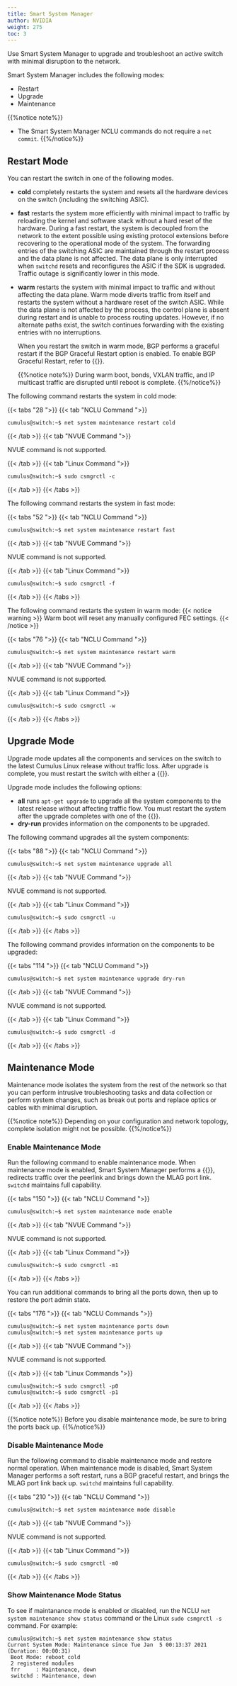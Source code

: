 ```yaml
---
title: Smart System Manager
author: NVIDIA
weight: 275
toc: 3
---
```

Use Smart System Manager to upgrade and troubleshoot an active switch with minimal disruption to the network.

Smart System Manager includes the following modes:
- Restart
- Upgrade
- Maintenance

{{%notice note%}}
- The Smart System Manager NCLU commands do not require a `net commit`.
{{%/notice%}}

## Restart Mode

You can restart the switch in one of the following modes.

- **cold** completely restarts the system and resets all the hardware devices on the switch (including the switching ASIC).
- **fast** restarts the system more efficiently with minimal impact to traffic by reloading the kernel and software stack without a hard reset of the hardware. During a fast restart, the system is decoupled from the network to the extent possible using existing protocol extensions before recovering to the operational mode of the system. The forwarding entries of the switching ASIC are maintained through the restart process and the data plane is not affected. The data plane is only interrupted when `switchd` resets and reconfigures the ASIC if the SDK is upgraded. Traffic outage is significantly lower in this mode.
- **warm** restarts the system with minimal impact to traffic and without affecting the data plane. Warm mode diverts traffic from itself and restarts the system without a hardware reset of the switch ASIC. While the data plane is not affected by the process, the control plane is absent during restart and is unable to process routing updates. However, if no alternate paths exist, the switch continues forwarding with the existing entries with no interruptions.

   When you restart the switch in warm mode, BGP performs a graceful restart if the BGP Graceful Restart option is enabled. To enable BGP Graceful Restart, refer to {{<link url="Optional-BGP-Configuration/#graceful-bgp-restart" text="Optional BGP Configuration">}}.

   {{%notice note%}}
   During warm boot, bonds, VXLAN traffic, and IP multicast traffic are disrupted until reboot is complete.
   {{%/notice%}}

The following command restarts the system in cold mode:

{{< tabs "28 ">}}
{{< tab "NCLU Command ">}}

```
cumulus@switch:~$ net system maintenance restart cold
```

{{< /tab >}}
{{< tab "NVUE Command ">}}

NVUE command is not supported.

{{< /tab >}}
{{< tab "Linux Command ">}}

```
cumulus@switch:~$ sudo csmgrctl -c
```

{{< /tab >}}
{{< /tabs >}}

The following command restarts the system in fast mode:

{{< tabs "52 ">}}
{{< tab "NCLU Command ">}}

```
cumulus@switch:~$ net system maintenance restart fast
```

{{< /tab >}}
{{< tab "NVUE Command ">}}

NVUE command is not supported.

{{< /tab >}}
{{< tab "Linux Command ">}}

```
cumulus@switch:~$ sudo csmgrctl -f
```

{{< /tab >}}
{{< /tabs >}}

The following command restarts the system in warm mode:
{{< notice warning >}}
Warm boot will reset any manually configured FEC settings.
{{< /notice >}}

{{< tabs "76 ">}}
{{< tab "NCLU Command ">}}

```
cumulus@switch:~$ net system maintenance restart warm
```

{{< /tab >}}
{{< tab "NVUE Command ">}}

NVUE command is not supported.

{{< /tab >}}
{{< tab "Linux Command ">}}

```
cumulus@switch:~$ sudo csmgrctl -w
```

{{< /tab >}}
{{< /tabs >}}

## Upgrade Mode

Upgrade mode updates all the components and services on the switch to the latest Cumulus Linux release without traffic loss. After upgrade is complete, you must restart the switch with either a {{<link url="#restart-mode" text="cold or fast restart">}}.

Upgrade mode includes the following options:
- **all** runs `apt-get upgrade` to upgrade all the system components to the latest release without affecting traffic flow. You must restart the system after the upgrade completes with one of the {{<link url="#restart-mode" text="restart modes">}}.
- **dry-run** provides information on the components to be upgraded.

The following command upgrades all the system components:

{{< tabs "88 ">}}
{{< tab "NCLU Command ">}}

```
cumulus@switch:~$ net system maintenance upgrade all
```

{{< /tab >}}
{{< tab "NVUE Command ">}}

NVUE command is not supported.

{{< /tab >}}
{{< tab "Linux Command ">}}

```
cumulus@switch:~$ sudo csmgrctl -u
```

{{< /tab >}}
{{< /tabs >}}

The following command provides information on the components to be upgraded:

{{< tabs "114 ">}}
{{< tab "NCLU Command ">}}

```
cumulus@switch:~$ net system maintenance upgrade dry-run
```

{{< /tab >}}
{{< tab "NVUE Command ">}}

NVUE command is not supported.

{{< /tab >}}
{{< tab "Linux Command ">}}

```
cumulus@switch:~$ sudo csmgrctl -d
```

{{< /tab >}}
{{< /tabs >}}

## Maintenance Mode

Maintenance mode isolates the system from the rest of the network so that you can perform intrusive troubleshooting tasks and data collection or perform system changes, such as break out ports and replace optics or cables with minimal disruption.

{{%notice note%}}
Depending on your configuration and network topology, complete isolation might not be possible.
{{%/notice%}}

### Enable Maintenance Mode

Run the following command to enable maintenance mode. When maintenance mode is enabled, Smart System Manager performs a {{<link url="Optional-BGP-Configuration/#graceful-bgp-shutdown" text="graceful BGP shutdown">}}, redirects traffic over the peerlink and brings down the MLAG port link. `switchd` maintains full capability.

{{< tabs "150 ">}}
{{< tab "NCLU Command ">}}

```
cumulus@switch:~$ net system maintenance mode enable
```

{{< /tab >}}
{{< tab "NVUE Command ">}}

NVUE command is not supported.

{{< /tab >}}
{{< tab "Linux Command ">}}

```
cumulus@switch:~$ sudo csmgrctl -m1
```

{{< /tab >}}
{{< /tabs >}}

You can run additional commands to bring all the ports down, then up to restore the port admin state.

{{< tabs "176 ">}}
{{< tab "NCLU Commands ">}}

```
cumulus@switch:~$ net system maintenance ports down
cumulus@switch:~$ net system maintenance ports up
```

{{< /tab >}}
{{< tab "NVUE Command ">}}

NVUE command is not supported.

{{< /tab >}}
{{< tab "Linux Commands ">}}

```
cumulus@switch:~$ sudo csmgrctl -p0
cumulus@switch:~$ sudo csmgrctl -p1
```

{{< /tab >}}
{{< /tabs >}}

{{%notice note%}}
Before you disable maintenance mode, be sure to bring the ports back up.
{{%/notice%}}

### Disable Maintenance Mode

Run the following command to disable maintenance mode and restore normal operation. When maintenance mode is disabled, Smart System Manager performs a soft restart, runs a BGP graceful restart, and brings the MLAG port link back up. `switchd` maintains full capability.

{{< tabs "210 ">}}
{{< tab "NCLU Command ">}}

```
cumulus@switch:~$ net system maintenance mode disable
```

{{< /tab >}}
{{< tab "NVUE Command ">}}

NVUE command is not supported.

{{< /tab >}}
{{< tab "Linux Command ">}}

```
cumulus@switch:~$ sudo csmgrctl -m0
```

{{< /tab >}}
{{< /tabs >}}

### Show Maintenance Mode Status

To see if maintanance mode is enabled or disabled, run the NCLU `net system maintenance show status` command or the Linux `sudo csmgrctl -s` command. For example:

```
cumulus@switch:~$ net system maintenance show status
Current System Mode: Maintenance since Tue Jan  5 00:13:37 2021 (Duration: 00:00:31)
 Boot Mode: reboot_cold  
 2 registered modules
 frr     : Maintenance, down
 switchd : Maintenance, down 
```
